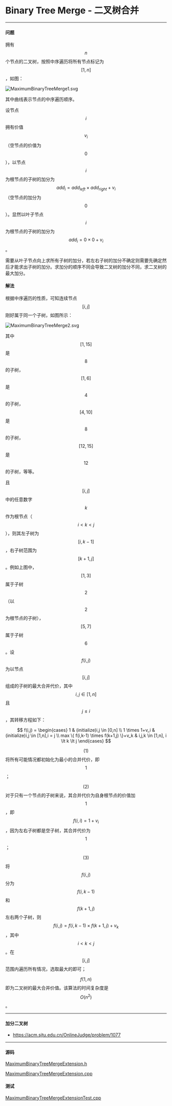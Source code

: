 <script type="text/javascript" src="https://cdnjs.cloudflare.com/ajax/libs/mathjax/2.7.1/MathJax.js?config=TeX-AMS-MML_HTMLorMML"></script>

# Binary Tree Merge - 二叉树合并

--------

#### 问题

拥有$$ n $$个节点的二叉树，按照中序遍历将所有节点标记为$$ [1,n] $$，如图：

![MaximumBinaryTreeMerge1.svg](../res/MaximumBinaryTreeMerge1.svg)

其中曲线表示节点的中序遍历顺序。

设节点$$ i $$拥有价值$$ v_{i} $$（空节点的价值为$$ 0 $$），以节点$$ i $$为根节点的子树的加分为$$ add_{i} = add_{left} \times add_{right} + v_{i} $$（空节点的加分为$$ 0 $$）。显然以叶子节点$$ i $$为根节点的子树的加分为$$ add_{i} = 0 \times 0 + v_{i} $$。

需要从叶子节点向上求所有子树的加分，若左右子树的加分不确定则需要先确定然后才能求出子树的加分。求加分的顺序不同会导致二叉树的加分不同，求二叉树的最大加分。

#### 解法

根据中序遍历的性质，可知连续节点$$ [i,j] $$刚好属于同一个子树，如图所示：

![MaximumBinaryTreeMerge2.svg](../res/MaximumBinaryTreeMerge2.svg)

其中$$ [1,15] $$是$$ 8 $$的子树，$$ [1,6] $$是$$ 4 $$的子树，$$ [4,10] $$是$$ 8 $$的子树，$$ [12,15] $$是$$ 12 $$的子树，等等。

且$$ [i,j] $$中的任意数字$$ k $$作为根节点（$$ i \lt k \lt j $$），则其左子树为$$ [i,k-1] $$，右子树范围为$$ [k+1,j] $$。例如上图中，$$ [1,3] $$属于子树$$ 2 $$（以$$ 2 $$为根节点的子树），$$ [5,7] $$属于子树$$ 6 $$。设$$ f(i,j) $$为以节点$$ [i,j] $$组成的子树的最大合并代价，其中$$ i,j \in [1,n] $$且$$ j \leq i $$，其转移方程如下：

$$
f(i,j) =
\begin{cases}
1                                       &   (initialize)i,j \in [0,n] \\
1 \times 1+v_i                          &   (initialize)i,j \in [1,n],i = j \\
max \{ f(i,k-1) \times f(k+1,j) \}+v_k  &   i,j,k \in [1,n], i \lt k \lt j
\end{cases}
$$

$$ (1) $$将所有可能情况都初始化为最小的合并代价，即$$ 1 $$；

$$ (2) $$对于只有一个节点的子树来说，其合并代价为自身根节点的价值加$$ 1 $$，即$$ f(i,i) = 1+v_i $$，因为左右子树都是空子树，其合并代价为$$ 1 $$；

$$ (3) $$将$$ f(i,j) $$分为$$ f(i,k-1) $$和$$ f(k+1,j) $$左右两个子树，则$$ f(i,j) = f(i,k-1) \times f(k+1,j)+v_k $$，其中$$ i \lt k \lt j $$。在$$ [i,j] $$范围内遍历所有情况，选取最大的即可；

$$ f(1,n) $$即为二叉树的最大合并价值。该算法的时间复杂度是$$ O(n^2) $$。

--------

#### 加分二叉树

* https://acm.sjtu.edu.cn/OnlineJudge/problem/1077

--------

#### 源码

[MaximumBinaryTreeMergeExtension.h](https://github.com/linrongbin16/Way-to-Algorithm/blob/master/src/DynamicProgramming/RegionalDP/MaximumBinaryTreeMergeExtension.h)

[MaximumBinaryTreeMergeExtension.cpp](https://github.com/linrongbin16/Way-to-Algorithm/blob/master/src/DynamicProgramming/RegionalDP/MaximumBinaryTreeMergeExtension.cpp)

#### 测试

[MaximumBinaryTreeMergeExtensionTest.cpp](https://github.com/linrongbin16/Way-to-Algorithm/blob/master/src/DynamicProgramming/RegionalDP/MaximumBinaryTreeMergeExtensionTest.cpp)
